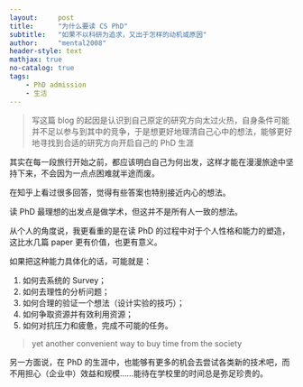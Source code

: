 ```yaml
---
layout:     post
title:      "为什么要读 CS PhD"
subtitle:   "如果不以科研为追求，又出于怎样的动机或原因"
author:     "mental2008"
header-style: text
mathjax: true
no-catalog: true
tags:
    - PhD admission
    - 生活
---
```


> 写这篇 blog 的起因是认识到自己原定的研究方向太过火热，自身条件可能并不足以参与到其中的竞争，于是想更好地理清自己心中的想法，能够更好地寻找到合适的研究方向开启自己的 PhD 生涯

其实在每一段旅行开始之前，都应该明白自己为何出发，这样才能在漫漫旅途中坚持下来，不会因为一点点困难就半途而废。

在知乎上看过很多回答，觉得有些答案也特别接近内心的想法。

读 PhD 最理想的出发点是做学术，但这并不是所有人一致的想法。

从个人的角度说，我更看重的是在读 PhD 的过程中对于个人性格和能力的塑造，这比水几篇 paper 更有价值，也更有意义。

如果把这种能力具体化的话，可能就是：

1. 如何去系统的 Survey；
2. 如何去理性的分析问题；
3. 如何合理的验证一个想法（设计实验的技巧）；
4. 如何争取资源并有效利用资源；
5. 如何对抗压力和疲惫，完成不可能的任务。

> yet another convenient way to buy time from the society

另一方面说，在 PhD 的生涯中，也能够有更多的机会去尝试各类新的技术吧，而不用担心（企业中）效益和规模……能待在学校里的时间总是弥足珍贵的。
